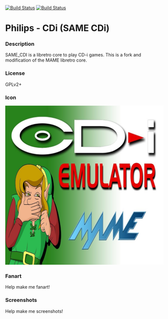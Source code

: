 [![Build Status](https://travis-ci.org/kodi-game/game.libretro.same_cdi.svg?branch=master)](https://travis-ci.org/kodi-game/game.libretro.same_cdi)
[![Build Status](https://ci.appveyor.com/api/projects/status/github/kodi-game/game.libretro.same_cdi?svg=true)](https://ci.appveyor.com/project/kodi-game/game-libretro-same-cdi)

# Philips - CDi (SAME CDi)

### Description

SAME_CDI is a libretro core to play CD-i games. This is a fork and modification of the MAME libretro core.

### License

GPLv2+

### Icon

![Icon](game.libretro.same_cdi/resources/icon.png)

### Fanart

Help make me fanart!

### Screenshots

Help make me screenshots!
